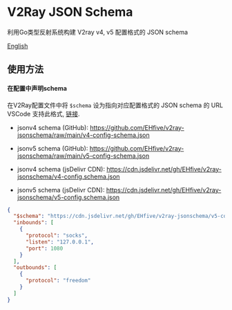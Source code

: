 # V2Ray JSON Schema

利用Go类型反射系统构建 V2ray v4, v5 配置格式的 JSON schema

[English](./README.md)

## 使用方法

#### 在配置中声明schema

在V2Ray配置文件中将 `$schema` 设为指向对应配置格式的 JSON schema 的 URL
VSCode 支持此格式, [链接](https://code.visualstudio.com/docs/languages/json#_json-schemas-and-settings).

- jsonv4 schema (GitHub): https://github.com/EHfive/v2ray-jsonschema/raw/main/v4-config-schema.json
- jsonv5 schema (GitHub): https://github.com/EHfive/v2ray-jsonschema/raw/main/v5-config-schema.json

- jsonv4 schema (jsDelivr CDN): https://cdn.jsdelivr.net/gh/EHfive/v2ray-jsonschema/v4-config.schema.json
- jsonv5 schema (jsDelivr CDN): https://cdn.jsdelivr.net/gh/EHfive/v2ray-jsonschema/v5-config.schema.json

```json
{
  "$schema": "https://cdn.jsdelivr.net/gh/EHfive/v2ray-jsonschema/v5-config.schema.json",
  "inbounds": [
    {
      "protocol": "socks",
      "listen": "127.0.0.1",
      "port": 1080
    }
  ],
  "outbounds": [
    {
      "protocol": "freedom"
    }
  ]
}
```
